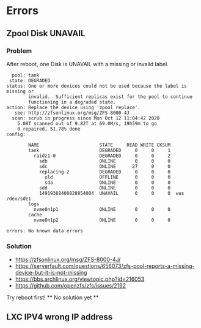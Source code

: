 # Errors

## Zpool Disk UNAVAIL
### Problem
After reboot, one Disk is UNAVAIL with a missing or invalid label.
```
  pool: tank
 state: DEGRADED
status: One or more devices could not be used because the label is missing or
        invalid.  Sufficient replicas exist for the pool to continue
        functioning in a degraded state.
action: Replace the device using 'zpool replace'.
   see: http://zfsonlinux.org/msg/ZFS-8000-4J
  scan: scrub in progress since Mon Oct 12 11:04:42 2020
    5.08T scanned out of 9.82T at 69.0M/s, 19h59m to go
    0 repaired, 51.78% done
config:

        NAME                      STATE     READ WRITE CKSUM
        tank                      DEGRADED     0     0     1
          raidz1-0                DEGRADED     0     0     2
            sdb                   ONLINE       0     0     0
            sdc                   ONLINE      27     0     0
            replacing-2           DEGRADED     0     0     0
              old                 OFFLINE      0     0     0
              sda                 ONLINE       0     0     0
            sdd                   ONLINE       0     0     0
            14919388400828854004  UNAVAIL      0     0     0  was /dev/sde1
        logs
          nvme0n1p1               ONLINE       0     0     0
        cache
          nvme0n1p2               ONLINE       0     0     0

errors: No known data errors
```
### Solution
- https://zfsonlinux.org/msg/ZFS-8000-4J/
- https://serverfault.com/questions/656073/zfs-pool-reports-a-missing-device-but-it-is-not-missing
- https://bbs.archlinux.org/viewtopic.php?id=216053
- https://github.com/openzfs/zfs/issues/2192

Try reboot first!
** No solution yet **

## LXC IPV4 wrong IP address
